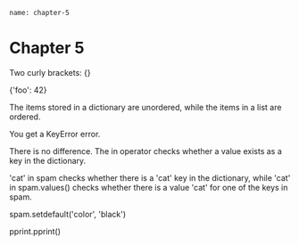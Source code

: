 ```ngMeta
name: chapter-5
```
# Chapter 5
Two curly brackets: {}

{'foo': 42}

The items stored in a dictionary are unordered, while the items in a list are ordered.

You get a KeyError error.

There is no difference. The in operator checks whether a value exists as a key in the dictionary.

'cat' in spam checks whether there is a 'cat' key in the dictionary, while 'cat' in spam.values() checks whether there is a value 'cat' for one of the keys in spam.

spam.setdefault('color', 'black')

pprint.pprint()